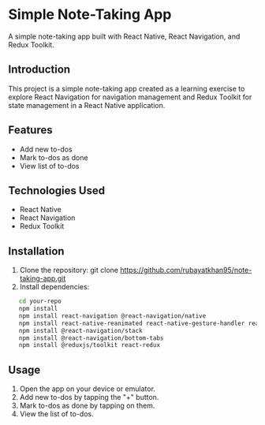 # Simple Note-Taking App

A simple note-taking app built with React Native, React Navigation, and Redux Toolkit.

## Introduction

This project is a simple note-taking app created as a learning exercise to explore React Navigation for navigation management and Redux Toolkit for state management in a React Native application.

## Features

- Add new to-dos
- Mark to-dos as done
- View list of to-dos

## Technologies Used

- React Native
- React Navigation
- Redux Toolkit

## Installation

1. Clone the repository: git clone https://github.com/rubayatkhan95/note-taking-app.git
2. Install dependencies:
```bash
   cd your-repo
   npm install
   npm install react-navigation @react-navigation/native
   npm install react-native-reanimated react-native-gesture-handler react-native-screens react-native-safe-area-context @react-native-community/masked-view
   npm install @react-navigation/stack
   npm install @react-navigation/bottom-tabs
   npm install @reduxjs/toolkit react-redux
```
## Usage

1. Open the app on your device or emulator.
2. Add new to-dos by tapping the "+" button.
3. Mark to-dos as done by tapping on them.
4. View the list of to-dos.

   
    
